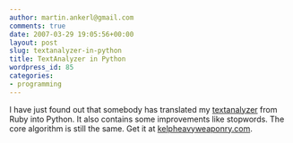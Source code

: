 ```yaml
---
author: martin.ankerl@gmail.com
comments: true
date: 2007-03-29 19:05:56+00:00
layout: post
slug: textanalyzer-in-python
title: TextAnalyzer in Python
wordpress_id: 85
categories:
- programming
---
```


I have just found out that somebody has translated my [textanalyzer](/2007/01/09/textanalyzer-automatically-extract-characteristic-words/) from Ruby into Python. It also contains some improvements like stopwords. The core algorithm is still the same. Get it at [kelpheavyweaponry.com](http://www.kelpheavyweaponry.com/cgi-bin/viewcvs.cgi/trunk/libraries/textanalyze.py).
